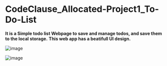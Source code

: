 # CodeClause_Allocated-Project1_To-Do-List

**It is a Simple todo list Webpage to save and manage todos, and save them to the local storage.**
**This web app has a beatifull UI design.**

![image](https://github.com/Piyushhh11/CodeClause_Allocated-Project1_To-Do-List/assets/113534923/839d80e6-32ab-4049-9424-fb800186ee62)

![image](https://github.com/Piyushhh11/CodeClause_Allocated-Project1_To-Do-List/assets/113534923/3122f768-9cc1-4780-9c62-9effc1d6b4ff)
